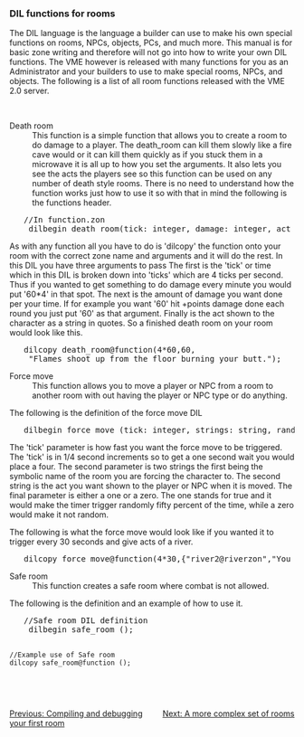 <div class="mw-parser-output"><h3><span class="mw-headline" id="DIL_functions_for_rooms">DIL functions for rooms</span></h3>
<p>	The DIL language is the language a builder can use to make his own
	special functions on rooms, NPCs, objects, PCs, and much more.  This
	manual is for basic zone writing and therefore will not go into how to
	write your own DIL functions.  The VME however is released with many
	functions for you as an Administrator and your builders to use to make
	special rooms, NPCs, and objects.  The following is a list of all room
	functions released with the VME 2.0 server.
</p><p><br />
</p>
<dl><dt>Death room</dt>
<dd>This function is a simple function that allows you to create a room to do damage to a player. The death_room can kill them slowly like a fire cave would or it can kill them quickly as if you stuck them in a microwave it is all up to how you set the arguments.  It also lets you see the acts the players see so this function can be used on any number of death style rooms.  There is no need to understand how the function works just how to use it so with that in mind the following is the functions header.</dd></dl>
<pre>	//In function.zon
	dilbegin death_room(tick: integer, damage: integer, act_s: string);
</pre>
<p>As with any function all you have to do is 'dilcopy' the function
	onto your room with the correct zone name and arguments and it will do
	the rest.  In this DIL you have three arguments to pass The first is the
	'tick' or time which in this DIL is broken down into 'ticks' which are 4
	ticks per second.  Thus if you wanted to get something to do damage
	every minute you would put '60*4' in that spot.  The next is the amount
	of damage you want done per your time.  If for example you want '60' hit
	+points damage done each round you just put '60' as that argument.
	Finally is the act shown to the character as a string in quotes.  So a
	finished death room on your room would look like this.
</p>
<pre>	dilcopy death_room@function(4*60,60,
	"Flames shoot up from the floor burning your butt.");
</pre>
<dl><dt>Force move</dt>
<dd>This function allows you to move a player or NPC from a room to another room with out having the player or NPC type or do anything.</dd></dl>
<p>	The following is the definition of the force move DIL
</p>
<pre>	dilbegin force_move (tick: integer, strings: string, random: integer);
</pre>
<p>The 'tick' parameter is how fast you want the force move to be
	triggered.  The 'tick' is in 1/4 second increments so to get a one
	second wait you would place a four.  The second parameter is two strings
	the first being the symbolic name of the room you are forcing the
	character to.  The second string is the act you want shown to the player
	or NPC when it is moved.  The final parameter is either a one or a zero.
	The one stands for true and it would make the timer trigger randomly
	fifty percent of the time, while a zero would make it not random.
</p><p>	The following is what the force move would look like if you wanted it to trigger every 30 seconds and give acts of a river.
</p>
<pre>	dilcopy force_move@function(4*30,{"river2@riverzon","You float down the river."},0);
</pre>
<dl><dt>Safe room</dt>
<dd>This function creates a safe room where combat is not allowed.</dd></dl>
<p>	The following is the definition and an example of how to use it.
</p>
<pre>	//Safe room DIL definition
	dilbegin safe_room ();

	//Example use of Safe room
	dilcopy safe_room@function ();
</pre>
<div style="padding-top: 30px; padding-bottom: 20px; text-align: left;float:left;width:50%;"><a href="./Manual:Zone-Manual-The-Room-Section-Compiling-and-debugging-your-first-room" title="Manual:Zone Manual/The Room Section/Compiling and debugging your first room">Previous: Compiling and debugging your first room</a></div>
<div style="padding-top: 30px; padding-bottom: 20px; text-align: right;float:right;width:50%;"><a href="./Manual:Zone-Manual-The-Room-Section-A-more-complex-set-of-rooms" title="Manual:Zone Manual/The Room Section/A more complex set of rooms">Next: A more complex set of rooms</a></div></div>